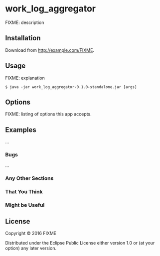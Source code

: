 # work_log_aggregator

FIXME: description

## Installation

Download from http://example.com/FIXME.

## Usage

FIXME: explanation

    $ java -jar work_log_aggregator-0.1.0-standalone.jar [args]

## Options

FIXME: listing of options this app accepts.

## Examples

...

### Bugs

...

### Any Other Sections
### That You Think
### Might be Useful

## License

Copyright © 2016 FIXME

Distributed under the Eclipse Public License either version 1.0 or (at
your option) any later version.
